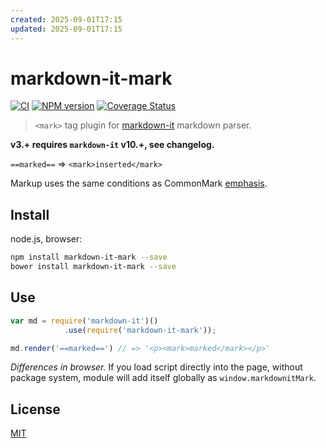 ```yaml
---
created: 2025-09-01T17:15
updated: 2025-09-01T17:15
---
```

# markdown-it-mark

[![CI](https://github.com/markdown-it/markdown-it-mark/workflows/CI/badge.svg?branch=master)](https://github.com/markdown-it/markdown-it-mark/actions)
[![NPM version](https://img.shields.io/npm/v/markdown-it-mark.svg?style=flat)](https://www.npmjs.org/package/markdown-it-mark)
[![Coverage Status](https://img.shields.io/coveralls/markdown-it/markdown-it-mark/master.svg?style=flat)](https://coveralls.io/r/markdown-it/markdown-it-mark?branch=master)

> `<mark>` tag plugin for [markdown-it](https://github.com/markdown-it/markdown-it) markdown parser.

__v3.+ requires `markdown-it` v10.+, see changelog.__

`==marked==` => `<mark>inserted</mark>`

Markup uses the same conditions as CommonMark [emphasis](http://spec.commonmark.org/0.15/#emphasis-and-strong-emphasis).


## Install

node.js, browser:

```bash
npm install markdown-it-mark --save
bower install markdown-it-mark --save
```

## Use

```js
var md = require('markdown-it')()
            .use(require('markdown-it-mark'));

md.render('==marked==') // => '<p><mark>marked</mark></p>'
```

_Differences in browser._ If you load script directly into the page, without
package system, module will add itself globally as `window.markdownitMark`.


## License

[MIT](https://github.com/markdown-it/markdown-it-mark/blob/master/LICENSE)
